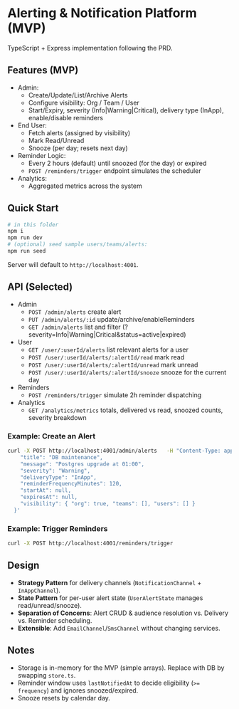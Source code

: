 # Alerting & Notification Platform (MVP)

TypeScript + Express implementation following the PRD.

## Features (MVP)
- Admin:
  - Create/Update/List/Archive Alerts
  - Configure visibility: Org / Team / User
  - Start/Expiry, severity (Info|Warning|Critical), delivery type (InApp), enable/disable reminders
- End User:
  - Fetch alerts (assigned by visibility)
  - Mark Read/Unread
  - Snooze (per day; resets next day)
- Reminder Logic:
  - Every 2 hours (default) until snoozed (for the day) or expired
  - `POST /reminders/trigger` endpoint simulates the scheduler
- Analytics:
  - Aggregated metrics across the system

## Quick Start
```bash
# in this folder
npm i
npm run dev
# (optional) seed sample users/teams/alerts:
npm run seed
```

Server will default to `http://localhost:4001`.

## API (Selected)
- Admin
  - `POST /admin/alerts` create alert
  - `PUT /admin/alerts/:id` update/archive/enableReminders
  - `GET /admin/alerts` list and filter (?severity=Info|Warning|Critical&status=active|expired)
- User
  - `GET /user/:userId/alerts` list relevant alerts for a user
  - `POST /user/:userId/alerts/:alertId/read` mark read
  - `POST /user/:userId/alerts/:alertId/unread` mark unread
  - `POST /user/:userId/alerts/:alertId/snooze` snooze for the current day
- Reminders
  - `POST /reminders/trigger` simulate 2h reminder dispatching
- Analytics
  - `GET /analytics/metrics` totals, delivered vs read, snoozed counts, severity breakdown

### Example: Create an Alert
```bash
curl -X POST http://localhost:4001/admin/alerts   -H "Content-Type: application/json"   -d '{
    "title": "DB maintenance",
    "message": "Postgres upgrade at 01:00",
    "severity": "Warning",
    "deliveryType": "InApp",
    "reminderFrequencyMinutes": 120,
    "startAt": null,
    "expiresAt": null,
    "visibility": { "org": true, "teams": [], "users": [] }
  }'
```

### Example: Trigger Reminders
```bash
curl -X POST http://localhost:4001/reminders/trigger
```

## Design
- **Strategy Pattern** for delivery channels (`NotificationChannel` + `InAppChannel`).
- **State Pattern** for per-user alert state (`UserAlertState` manages read/unread/snooze).
- **Separation of Concerns**: Alert CRUD & audience resolution vs. Delivery vs. Reminder scheduling.
- **Extensible**: Add `EmailChannel`/`SmsChannel` without changing services.

## Notes
- Storage is in-memory for the MVP (simple arrays). Replace with DB by swapping `store.ts`.
- Reminder window uses `lastNotifiedAt` to decide eligibility (`>= frequency`) and ignores snoozed/expired.
- Snooze resets by calendar day.
